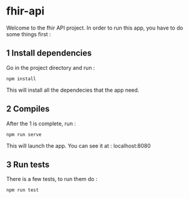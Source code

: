 # fhir-api

Welcome to the fhir API project. In order to run this app, you have to do some things first :

## 1 Install dependencies
Go in the project directory and run :
```
npm install
```
This will install all the dependecies that the app need.

## 2 Compiles 
After the 1 is complete, run :
```
npm run serve
```
This will launch the app. You can see it at : localhost:8080

## 3 Run tests
There is a few tests, to run them do :
```
npm run test
```

